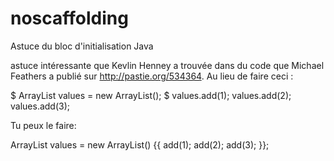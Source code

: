 # noscaffolding

Astuce du bloc d'initialisation Java

astuce intéressante que Kevlin Henney a trouvée dans du code que Michael Feathers a publié sur http://pastie.org/534364. Au lieu de faire ceci :

$ ArrayList<Integer> values = new ArrayList<Integer>();
$ values.add(1);
values.add(2);
values.add(3);

Tu peux le faire:

ArrayList<Integer> values = new ArrayList<Integer>() {{
    add(1);
    add(2);
    add(3);
}};
